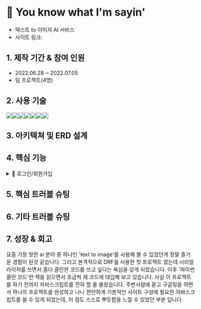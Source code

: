 # 📌 You know what I'm sayin'
- 텍스트 to 이미지 AI 서비스
- 사이트 링크: 

## 1. 제작 기간 & 참여 인원
- 2022.06.28 ~ 2022.07.05
- 팀 프로젝트(4명)

## 2. 사용 기술

<div style="display:flex">
    <img src="https://img.shields.io/badge/Python-3776AB?style=for-the-badge&logo=Python&logoColor=white">
    <img src="https://img.shields.io/badge/Django-092E20?style=for-the-badge&logo=Django&logoColor=white">
      <img src="https://img.shields.io/badge/JavaScript-F7DF1E?style=for-the-badge&logo=JavaScript&logoColor=white">
    <img src="https://img.shields.io/badge/HTML5-E34F26?style=for-the-badge&logo=HTML5&logoColor=white">
      <img src="https://img.shields.io/badge/CSS3-1572B6?style=for-the-badge&logo=CSS3&logoColor=white">
      <img src="https://img.shields.io/badge/MySQL-4169E1?style=for-the-badge&logo=MySQL&logoColor=white">
        <img src="https://img.shields.io/badge/PyTorch-EE4C2C?style=for-the-badge&logo=PyTorch&logoColor=white">
  </div>

## 3. 아키텍쳐 및 ERD 설계


## 4. 핵심 기능
<details close>
  <summary>📌 로그인/회원가입</summary>
  유효성 검사, 아이디 중복 검사, JWT Token사용, 카카오 소셜 로그인
</details>


## 5. 핵심 트러블 슈팅


## 6. 기타 트러블 슈팅




## 7. 성장 & 회고
요즘 가장 핫한 ai 분야 중 하나인 'text to image'를 사용해 볼 수 있었던게 정말 즐거운 경험이 된것 같습니다. 그리고 본격적으로 DRF를 사용한 첫 프로젝트 였는데 시리얼라이저를 쓰면서 좀더 클린한 코드를 쓰고 싶다는 욕심을 갖게 되었습니다. 이후 '파이썬 클린 코드'란 책을 읽으면서 조금씩 제 코드에 대입해 보고 있습니다. 
사실 이 프로젝트를 하기 전까지 자바스크립트를 전혀 할 줄 몰랐습니다. 주변사람에 묻고 구글링을 하면서 하나의 프로젝트를 완성하고 나니 편안하게 기본적인 사이트 구성에 필요한 자바스크립트를 쓸 수 있게 되었는데, 이 점도 스스로 뿌듯함을 느낄 수 있었던 부분 입니다.

